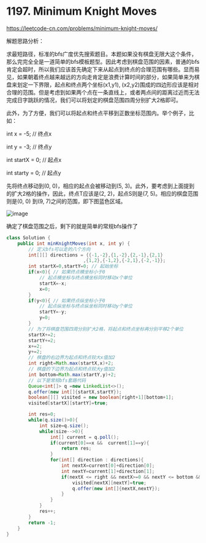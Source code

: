 # 1197. Minimum Knight Moves

https://leetcode-cn.com/problems/minimum-knight-moves/

解题思路分析：

求最短路径，标准的bfs广度优先搜索题目。本题如果没有棋盘无限大这个条件，那么完完全全是一道简单的bfs模板题型。因此考虑到棋盘范围的因素，普通的bfs肯定会超时，所以我们应该首先确定下来从起点到终点的合理范围有哪些。显而易见，如果朝着终点越来越远的方向走肯定是浪费计算时间的部分，如果简单来为棋盘来划定一下界限，起点和终点两个坐标(x1,y1), (x2,y2)围成的四边形应该是相对合理的范围。但是考虑到如果两个点在一条直线上，或者两点间的距离过近而无法完成日字跳跃的情况，我们可以将划定的棋盘范围四周分别扩大2格即可。

此外，为了方便，我们可以将起点和终点平移到正数坐标范围内。举个例子，比如：

int x = -5; // 终点x

int y = -3; // 终点y

int startX = 0; // 起点x

int starty = 0; // 起点y

先将终点移动到(0, 0)，相应的起点会被移动到(5, 3)。此外，要考虑到上面提到的扩大2格的操作，因此，终点T应该是(2, 2)，起点S则是(7, 5)。相应的棋盘范围则是(0, 0) 到(9, 7)之间的范围，即下图蓝色区域。

![image](https://user-images.githubusercontent.com/34601032/109440660-073e2000-7a01-11eb-87ed-913f5b2087d6.png)


确定了棋盘范围之后，剩下的就是简单的常规bfs操作了

```java
class Solution {
    public int minKnightMoves(int x, int y) {
        // 定义bfs可以走的八个方向
        int[][] directions = {{-1,-2},{1,-2},{2,-1},{2,1}
                            ,{1,2},{-1,2},{-2,1},{-2,-1}};
        int startX=0,startY=0; // 起始坐标
        if(x<0){ // 如果终点横坐标小于0
            // 起点横坐标与终点横坐标同时移动x个单位
            startX=-x;
            x=0;
        }
        if(y<0){ // 如果终点纵坐标小于0
            // 起点纵坐标与终点纵坐标同时移动y个单位
            startY=-y;
            y=0;
        }
        // 为了将棋盘范围四周分别扩大2格，将起点和终点坐标再分别平移2个单位
        startX+=2;
        startY+=2;
        x+=2;
        y+=2;
        // 棋盘的右边界为起点和终点较大x值加2
        int right=Math.max(startX,x)+2;
        // 棋盘的下边界为起点和终点较大y值加2
        int bottom=Math.max(startY,y)+2;
        // 以下是常规bfs套路代码
        Queue<int[]> q =new LinkedList<>();
        q.offer(new int[]{startX,startY});
        boolean[][] visited = new boolean[right+1][bottom+1];
        visited[startX][startY]=true;

        int res=0;
        while(q.size()>0){
            int size=q.size();
            while(size-->0){
                int[] current = q.poll();
                if(current[0]==x &&  current[1]==y){
                    return res;
                }
                for(int[] direction : directions){
                    int nextX=current[0]+direction[0];
                    int nextY=current[1]+direction[1];
                    if(nextX <= right && nextX>=0 && nextY <= bottom && nextY >= 0 && !visited[nextX][nextY]){
                        visited[nextX][nextY]=true;
                        q.offer(new int[]{nextX,nextY});
                    }
                }
            }
            res++;
        }
        return -1;
    }
}
```
